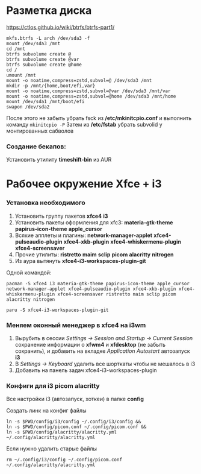 # Разметка диска

https://ctlos.github.io/wiki/btrfs/btrfs-part1/

```
mkfs.btrfs -L arch /dev/sda3 -f
mount /dev/sda3 /mnt
cd /mnt
btrfs subvolume create @
btrfs subvolume create @var
btrfs subvolume create @home
cd /
umount /mnt
mount -o noatime,compress=zstd,subvol=@ /dev/sda3 /mnt
mkdir -p /mnt/{home,boot/efi,var}
mount -o noatime,compress=zstd,subvol=@var /dev/sda3 /mnt/var
mount -o noatime,compress=zstd,subvol=@home /dev/sda3 /mnt/home
mount /dev/sda1 /mnt/boot/efi
swapon /dev/sda2
```

После этого не забыть убрать fsck из **/etc/mkinitcpio.conf** и выполнить команду `mkinitcpio -P`
Затем из **/etc/fstab** убрать subvolid у монтированных сабволов

### Создание бекапов:

Установить утилиту **timeshift-bin** из AUR


# Рабочее окружение Xfce + i3

### Установка необходимого

1. Установить группу пакетов **xfce4** **i3**
2. Установить пакеты оформления для xfc3: **materia-gtk-theme** **papirus-icon-theme** **apple_cursor**
3. Всякие апплеты и плагины: **network-manager-applet** **xfce4-pulseaudio-plugin** **xfce4-xkb-plugin** **xfce4-whiskermenu-plugin** **xfce4-screensaver**
4. Прочие утилиты: **ristretto** **maim** **sclip** **picom** **alacritty** **nitrogen**
5. Из аура вытянуть **xfce4-i3-workspaces-plugin-git**

Одной командой:
```
pacman -S xfce4 i3 materia-gtk-theme papirus-icon-theme apple_cursor network-manager-applet xfce4-pulseaudio-plugin xfce4-xkb-plugin xfce4-whiskermenu-plugin xfce4-screensaver ristretto maim sclip picom alacritty nitrogen

paru -S xfce4-i3-workspaces-plugin-git
```

### Меняем оконный менеджер в xfce4 на i3wm

1. Вырубить в сессии *Settings -> Session and Startup -> Current Session* сохранение информации о **xfwm4** и **xfdesktop** (не забыть сохранить), и добавить на вкладке *Application Autostart* автозапуск **i3**
2. В *Settings -> Keyboard* удалить все шорткаты чтобы не мешалось в i3
3. Добавить на панель задач xfce4-i3-workspaces-plugin

### Конфиги для i3 picom alacritty

Все настройки i3 (автозапуск, хоткеи) в папке **config**

Создать линк на конфиг файлы
```
ln -s $PWD/config/i3/config ~/.config/i3/config &&
ln -s $PWD/config/picom.conf ~/.config/picom.conf &&
ln -s $PWD/config/alacritty/alacritty.yml ~/.config/alacritty/alacritty.yml
```

Если нужно удалить старые файлы
```
rm ~/.config/i3/config ~/.config/picom.conf ~/.config/alacritty/alacritty.yml
```
